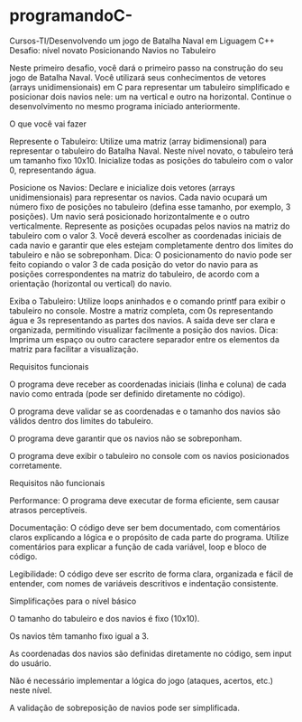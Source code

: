 # programandoC-
Cursos-TI/Desenvolvendo um jogo de Batalha Naval em Liguagem C++
Desafio: nível novato
Posicionando Navios no Tabuleiro


Neste primeiro desafio, você dará o primeiro passo na construção do seu jogo de Batalha Naval. Você utilizará seus conhecimentos de vetores (arrays unidimensionais) em C para representar um tabuleiro simplificado e posicionar dois navios nele: um na vertical e outro na horizontal. Continue o desenvolvimento no mesmo programa iniciado anteriormente.


O que você vai fazer


Represente o Tabuleiro: Utilize uma matriz (array bidimensional) para representar o tabuleiro do Batalha Naval. Neste nível novato, o tabuleiro terá um tamanho fixo 10x10. Inicialize todas as posições do tabuleiro com o valor 0, representando água.
 
Posicione os Navios: Declare e inicialize dois vetores (arrays unidimensionais) para representar os navios. Cada navio ocupará um número fixo de posições no tabuleiro (defina esse tamanho, por exemplo, 3 posições). Um navio será posicionado horizontalmente e o outro verticalmente. Represente as posições ocupadas pelos navios na matriz do tabuleiro com o valor 3. Você deverá escolher as coordenadas iniciais de cada navio e garantir que eles estejam completamente dentro dos limites do tabuleiro e não se sobreponham. 
Dica: O posicionamento do navio pode ser feito copiando o valor 3 de cada posição do vetor do navio para as posições correspondentes na matriz do tabuleiro, de acordo com a orientação (horizontal ou vertical) do navio.
 
Exiba o Tabuleiro: Utilize loops aninhados e o comando printf para exibir o tabuleiro no console. Mostre a matriz completa, com 0s representando água e 3s representando as partes dos navios. A saída deve ser clara e organizada, permitindo visualizar facilmente a posição dos navios. 
Dica: Imprima um espaço ou outro caractere separador entre os elementos da matriz para facilitar a visualização.

Requisitos funcionais


O programa deve receber as coordenadas iniciais (linha e coluna) de cada navio como entrada (pode ser definido diretamente no código).
 
O programa deve validar se as coordenadas e o tamanho dos navios são válidos dentro dos limites do tabuleiro.
 
O programa deve garantir que os navios não se sobreponham.
 
O programa deve exibir o tabuleiro no console com os navios posicionados corretamente.

Requisitos não funcionais


Performance: O programa deve executar de forma eficiente, sem causar atrasos perceptíveis.
 
Documentação: O código deve ser bem documentado, com comentários claros explicando a lógica e o propósito de cada parte do programa. Utilize comentários para explicar a função de cada variável, loop e bloco de código.
 
Legibilidade: O código deve ser escrito de forma clara, organizada e fácil de entender, com nomes de variáveis descritivos e indentação consistente.

Simplificações para o nível básico


O tamanho do tabuleiro e dos navios é fixo (10x10).
 
Os navios têm tamanho fixo igual a 3.
 
As coordenadas dos navios são definidas diretamente no código, sem input do usuário.
 
Não é necessário implementar a lógica do jogo (ataques, acertos, etc.) neste nível.
 
A validação de sobreposição de navios pode ser simplificada.
